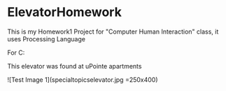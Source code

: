 # ElevatorHomework
This is my Homework1 Project for "Computer Human Interaction" class, it uses Processing Language

For C:

This elevator was found at uPointe apartments

![Test Image 1](specialtopicselevator.jpg =250x400)
